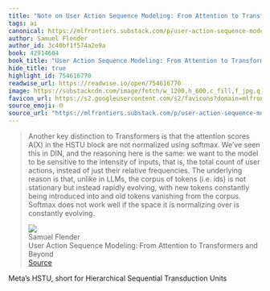 ```yaml
---
title: "Note on User Action Sequence Modeling: From Attention to Transformers and Beyond via Samuel Flender"
tags: ai
canonical: https://mlfrontiers.substack.com/p/user-action-sequence-modeling-from
author: Samuel Flender
author_id: 3c40bf1f574a2e9a
book: 42914604
book_title: "User Action Sequence Modeling: From Attention to Transformers and Beyond"
hide_title: true
highlight_id: 754616770
readwise_url: https://readwise.io/open/754616770
image: https://substackcdn.com/image/fetch/w_1200,h_600,c_fill,f_jpg,q_auto:good,fl_progressive:steep,g_auto/https%3A%2F%2Fsubstack-post-media.s3.amazonaws.com%2Fpublic%2Fimages%2F66c18df1-75fc-4807-b2f0-29e821d56eda_1024x1024.webp
favicon_url: https://s2.googleusercontent.com/s2/favicons?domain=mlfrontiers.substack.com
source_emoji: 🌐
source_url: "https://mlfrontiers.substack.com/p/user-action-sequence-modeling-from#:~:text=Another%20key%20distinction,is%20constantly%20evolving."
---
```


> Another key distinction to Transformers is that the attention scores A(X) in the HSTU block are not normalized using softmax. We’ve seen this in DIN, and the reasoning here is the same: we want to the model to be sensitive to the intensity of inputs, that is, the total count of user actions, instead of just their relative frequencies. The underlying reason is that, unlike in LLMs, the corpus of tokens (i.e. ids) is not stationary but instead rapidly evolving, with new tokens constantly being introduced into and old tokens vanishing from the corpus. Softmax does not work well if the space it is normalizing over is constantly evolving.
> <div class="quoteback-footer"><div class="quoteback-avatar"><img class="mini-favicon" src="https://s2.googleusercontent.com/s2/favicons?domain=mlfrontiers.substack.com"></div><div class="quoteback-metadata"><div class="metadata-inner"><span style="display:none">FROM:</span><div aria-label="Samuel Flender" class="quoteback-author"> Samuel Flender</div><div aria-label="User Action Sequence Modeling: From Attention to Transformers and Beyond" class="quoteback-title"> User Action Sequence Modeling: From Attention to Transformers and Beyond</div></div></div><div class="quoteback-backlink"><a target="_blank" aria-label="go to the full text of this quotation" rel="noopener" href="https://mlfrontiers.substack.com/p/user-action-sequence-modeling-from#:~:text=Another%20key%20distinction,is%20constantly%20evolving." class="quoteback-arrow"> Source</a></div></div>

Meta’s HSTU, short for Hierarchical Sequential Transduction Units